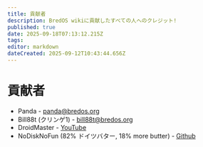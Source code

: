 ```yaml
---
title: 貢献者
description: BredOS wikiに貢献したすべての人へのクレジット!
published: true
date: 2025-09-18T07:13:12.215Z
tags:
editor: markdown
dateCreated: 2025-09-12T10:43:44.656Z
---
```


# 貢献者

- Panda - <panda@bredos.org>
- Bill88t (クリンゲ1) - <bill88t@bredos.org>
- DroidMaster - [YouTube](https://www.youtube.com/@LinuxDroidMaster)
- NoDiskNoFun (82% ドイツバター, 18% more butter) - [Github](https://github.com/nodisknofun)